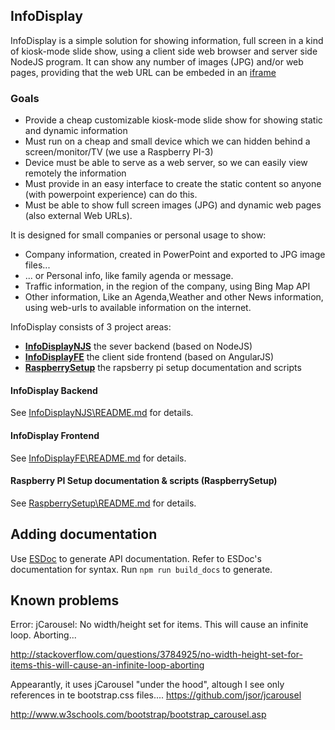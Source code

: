 ## InfoDisplay

InfoDisplay is a simple solution for showing information, full screen in a kind of kiosk-mode slide show, using a client side web browser and server side NodeJS program.
It can show any number of images (JPG) and/or web pages, providing that the web URL can be embeded in 
an [iframe](http://www.w3schools.com/html/html_iframe.asp) 


### Goals

- Provide a cheap customizable kiosk-mode slide show for showing static and dynamic information
- Must run on a cheap and small device which we can hidden behind a screen/monitor/TV (we use a Raspberry PI-3)
- Device must be able to serve as a web server, so we can easily view remotely the information
- Must provide in an easy interface to create the static content so anyone (with powerpoint experience) can do this.
- Must be able to show full screen images (JPG) and dynamic web pages (also external Web URLs). 

It is designed for small companies or personal usage to show:
- Company information, created in PowerPoint and exported to JPG image files...
- ... or Personal info, like family agenda or message.
- Traffic information, in the region of the company, using Bing Map API
- Other information, Like an Agenda,Weather and other News information, using web-urls to available information on the internet.

InfoDisplay consists of 3 project areas: 

* **[InfoDisplayNJS](#InfoDisplayNJS)** the sever backend (based on NodeJS) 
* **[InfoDisplayFE](#IInfoDisplayFE)**  the client side frontend (based on AngularJS)
* **[RaspberrySetup](#RPI-Setup)**  the rapsberry pi setup documentation and scripts 
 

#### <a name="InfoDisplayNJS"></a>InfoDisplay Backend
 
See [InfoDisplayNJS\README.md](./InfoDisplayNJS/README.md) for details.



#### <a name="InfoDisplayFE"></a>InfoDisplay Frontend

See [InfoDisplayFE\README.md](./InfoDisplayFE/README.md) for details.


#### <a name="RPI-Setup"></a>Raspberry PI Setup documentation & scripts (RaspberrySetup)
 
See [RaspberrySetup\README.md](./RaspberrySetup/README.md) for details.



## Adding documentation
Use [ESDoc](https://esdoc.org/) to generate API documentation. 
Refer to ESDoc's documentation for syntax. Run `npm run build_docs` to generate.

## Known problems

Error: jCarousel: No width/height set for items. This will cause an infinite loop. Aborting...

http://stackoverflow.com/questions/3784925/no-width-height-set-for-items-this-will-cause-an-infinite-loop-aborting

Appearantly, it uses jCarousel "under the hood", altough I see only references in te bootstrap.css files....
https://github.com/jsor/jcarousel


http://www.w3schools.com/bootstrap/bootstrap_carousel.asp


